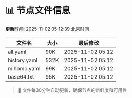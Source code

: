 # 📊 节点文件信息

**更新时间**: 2025-11-02 05:12:39 北京时间

| 文件名 | 大小 | 最后修改 |
|--------|------|----------|
| all.yaml | 90K | 2025-11-02 05:12 |
| history.yaml | 532K | 2025-11-02 05:12 |
| mihomo.yaml | 99K | 2025-11-02 05:12 |
| base64.txt | 95K | 2025-11-02 05:12 |

> 🔄 文件每30分钟自动更新，确保节点的新鲜度和可用性
